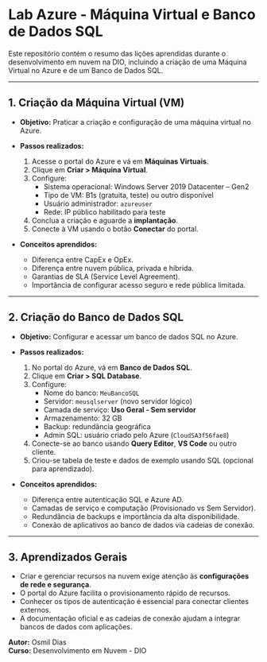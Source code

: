 # Lab Azure - Máquina Virtual e Banco de Dados SQL

Este repositório contém o resumo das lições aprendidas durante o desenvolvimento em nuvem na DIO, incluindo a criação de uma Máquina Virtual no Azure e de um Banco de Dados SQL.

---

## 1. Criação da Máquina Virtual (VM)

- **Objetivo:** Praticar a criação e configuração de uma máquina virtual no Azure.
- **Passos realizados:**
  1. Acesse o portal do Azure e vá em **Máquinas Virtuais**.
  2. Clique em **Criar > Máquina Virtual**.
  3. Configure:
     - Sistema operacional: Windows Server 2019 Datacenter – Gen2
     - Tipo de VM: B1s (gratuita, teste) ou outro disponível
     - Usuário administrador: `azureuser`
     - Rede: IP público habilitado para teste
  4. Conclua a criação e aguarde a **implantação**.
  5. Conecte à VM usando o botão **Conectar** do portal.
  
- **Conceitos aprendidos:**
  - Diferença entre CapEx e OpEx.
  - Diferença entre nuvem pública, privada e híbrida.
  - Garantias de SLA (Service Level Agreement).
  - Importância de configurar acesso seguro e rede pública limitada.

---

## 2. Criação do Banco de Dados SQL

- **Objetivo:** Configurar e acessar um banco de dados SQL no Azure.
- **Passos realizados:**
  1. No portal do Azure, vá em **Banco de Dados SQL**.
  2. Clique em **Criar > SQL Database**.
  3. Configure:
     - Nome do banco: `MeuBancoSQL`
     - Servidor: `meusqlserver` (novo servidor lógico)
     - Camada de serviço: **Uso Geral - Sem servidor**
     - Armazenamento: 32 GB
     - Backup: redundância geográfica
     - Admin SQL: usuário criado pelo Azure (`CloudSA3f56fae8`)
  4. Conecte-se ao banco usando **Query Editor**, **VS Code** ou outro cliente.
  5. Criou-se tabela de teste e dados de exemplo usando SQL (opcional para aprendizado).

- **Conceitos aprendidos:**
  - Diferença entre autenticação SQL e Azure AD.
  - Camadas de serviço e computação (Provisionado vs Sem Servidor).
  - Redundância de backups e importância da alta disponibilidade.
  - Conexão de aplicativos ao banco de dados via cadeias de conexão.

---

## 3. Aprendizados Gerais

- Criar e gerenciar recursos na nuvem exige atenção às **configurações de rede e segurança**.
- O portal do Azure facilita o provisionamento rápido de recursos.
- Conhecer os tipos de autenticação é essencial para conectar clientes externos.
- A documentação oficial e as cadeias de conexão ajudam a integrar bancos de dados com aplicações.


**Autor:** Osmil Dias  
**Curso:** Desenvolvimento em Nuvem - DIO
